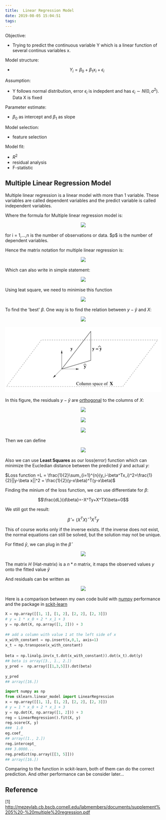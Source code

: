 ```yaml
---
title:  Linear Regression Model
date: 2019-08-05 15:04:51
tags:
---
```

Objective: 
* Trying to predict the continuous variable Y which is a linear function of several continus variables x.

Model structure: 
* $$Y_i=\beta_0 + \beta_1 x_i + \epsilon_i$$

Assumption: 
* Y follows normal distribution, error $\epsilon_i$ is indepdent and has $\epsilon_i \sim N(0,\sigma^2)$. Data X is fixed 

Parameter estimate: 
* $\beta_0$ as intercept and $\beta_1$ as slope

Model selection: 
* feature selection 

Model fit: 
* $R^2$
* residual analysis
* F-statistic
<!--more-->

## Multiple Linear Regression Model
Multiple linear regression is a linear model with more than 1 variable. These variables are called dependent variables and the predict variable is called independent variables.

Where the formula for Multiple linear regression model is:
<p align="center">
<img src="https://latex.codecogs.com/svg.latex?\Large&space; y_i=\beta_0+\beta_1x_{i1}+\beta_2x_{i2}+...+\beta_nx_{ip}+\epsilon_n"/>
</p> 
for i = 1,...,n is the number of observations or data. $p$ is the number of dependent variables. 

Hence the matrix notation for multiple linear regression is:

<p align="center">
<img src="https://latex.codecogs.com/svg.latex?\Large&space; 
\begin{bmatrix}
    y_1 \\
    y_2 \\
    \vdots \\
    y_n
\end{bmatrix}
=\begin{bmatrix}
    1 & x_{11} & x_{12} & \dots  & x_{1n} \\
    1 & x_{21} & x_{22} & \dots  & x_{2n} \\
    \vdots & \vdots & \vdots & \ddots & \vdots \\
    1 & x_{d1} & x_{d2} & \dots  & x_{dn}
\end{bmatrix}
\begin{bmatrix}
    \beta_0 \\
    \beta_1 \\
    \vdots \\
    \beta_n
\end{bmatrix}
+
\begin{bmatrix}
    \epsilon_1 \\
    \epsilon_2 \\
    \vdots \\
    \epsilon_n
\end{bmatrix}
"/>
</p> 

Which can also write in simple statement:
 <p align="center">
<img src="https://latex.codecogs.com/svg.latex?\Large&space; Y=X \beta+\epsilon"/>
</p> 

Using leat square, we need to minimise this function 
 <p align="center">
<img src="https://latex.codecogs.com/svg.latex?\Large&space; \sum_{i=1}^{n}\epsilopn_i^2=\epsilon^T\epsilon=(y-X\beta)^T(y-X\beta)"/>
</p>

To find the 'best'  $\beta$. One way is to find the relation between $y-\hat{y}$ and $X$:

 <p align="center">
<img src="https://latex.codecogs.com/svg.latex?\Large&space; \hat{Y}=X \hat{\beta}"/>
</p> 

![A test image](linear-model/orth.png)

In this figure, the residuals $y-\hat{y}$ are [orthogonal](http://mathworld.wolfram.com/Orthogonal.html) to the columns of $X$:

<p align="center">
<img src="https://latex.codecogs.com/svg.latex?\Large&space; X^T(y-X\hat{\beta})=0"/>
</p>
<p align="center">
<img src="https://latex.codecogs.com/svg.latex?\Large&space; \Leftrightarrow X^Ty-X^TX\hat{\beta}=0"/>
</p> 
<p align="center">
<img src="https://latex.codecogs.com/svg.latex?\Large&space; \Leftrightarrow X^TX\hat{\beta}=X^Ty"/>
</p> 

Then we can define 
<p align="center">
<img src="https://latex.codecogs.com/svg.latex?\Large&space; \hat{\beta}=(X^TX)^{-1}X^Ty"/>
</p> 

Also we can use **Least Squares** as our loss(error) function which can minimize the Eucledian distance between the predicted $\hat{y}$ and actual $y$:

$Loss function =L = \frac{1}{2}\sum_{i=1}^{n}(y_i-\beta^Tx_i)^2=\frac{1}{2}||y-\beta x||^2 = \frac{1}{2}(y-x\beta)^T(y-x\beta)$

Finding the minium of the loss function, we can use differentiate for $\beta$:

$$\frac{dL}{d\beta}=-X^Ty+X^TX\beta=0$$

We still got the result:

$$\hat{\beta}=(X^TX)^{-1}X^Ty$$

This of course works only if the inverse exists. If the inverse does not exist, the normal equations can still be solved, but the solution may not be unique.

For fitted $\hat{y}$, we can plug in the $\hat{\beta}$

<p align="center">
<img src="https://latex.codecogs.com/svg.latex?\Large&space; \hat{y}=X\hat{\beta}=X(X^TX)^{-1}X^Ty=Hy"/>
</p> 

The matrix $H$ (Hat-matrix) is a $n*n$ matrix, it maps the observed values $y$ onto the fitted value $\hat{y}$

And residuals can be written as 
<p align="center">
<img src="https://latex.codecogs.com/svg.latex?\Large&space; \epsilon=y-\hat{y}=y-X\hat{\beta}=y-Hy=(I-H)y"/>
</p> 

Here is a comparison between my own code build with [numpy](https://numpy.org) performance and the package in [sckit-learn](https://scikit-learn.org/stable/modules/generated/sklearn.linear_model.LinearRegression.htmln)
```python
X = np.array([[1, 1], [1, 2], [2, 2], [2, 3]])
# y = 1 * x_0 + 2 * x_1 + 3
y = np.dot(X, np.array([1, 2])) + 3

## add a column with value 1 at the left side of x 
x_with_constant = np.insert(x,0,1, axis=1)
x_t = np.transpose(x_with_constant)

beta = np.linalg.inv(x_t.dot(x_with_constant)).dot(x_t).dot(y)
## beta is array([3., 1., 2.])
y_pred =  np.array([[1,3,5]]).dot(beta)

y_pred
## array([16.])
```

```python
import numpy as np
from sklearn.linear_model import LinearRegression
x = np.array([[1, 1], [1, 2], [2, 2], [2, 3]])
# y = 1 * x_0 + 2 * x_1 + 3
y = np.dot(X, np.array([1, 2])) + 3
reg = LinearRegression().fit(X, y)
reg.score(X, y)
###  1.0
eg.coef_
## array([1., 2.])
reg.intercept_ 
### 3.0000...
reg.predict(np.array([[3, 5]]))
## array([16.])
```

Comparing to the function in sckit-learn, both of them can do the correct prediction. And other performance can be consider later...

## Reference 

[1] http://mezeylab.cb.bscb.cornell.edu/labmembers/documents/supplement%205%20-%20multiple%20regression.pdf